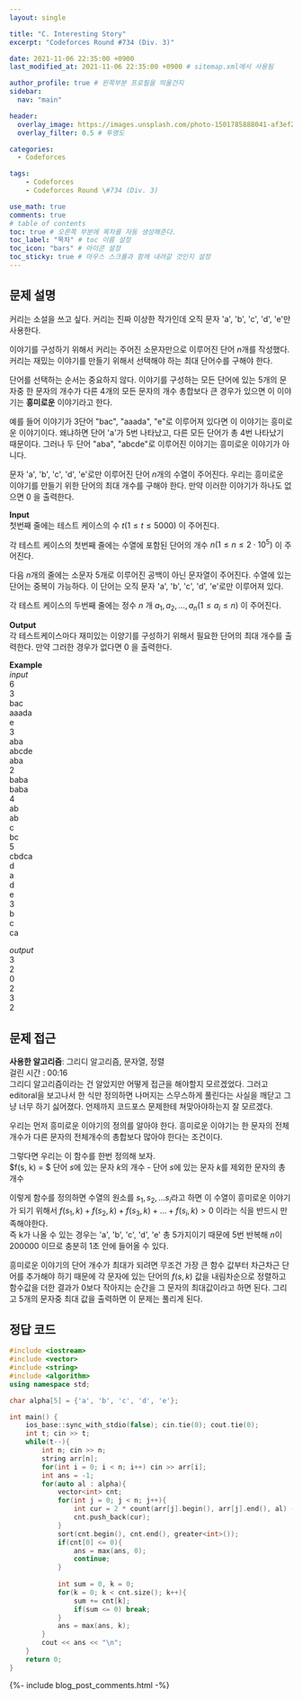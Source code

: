 ```yaml
---
layout: single

title: "C. Interesting Story"
excerpt: "Codeforces Round #734 (Div. 3)"

date: 2021-11-06 22:35:00 +0900
last_modified_at: 2021-11-06 22:35:00 +0900 # sitemap.xml에서 사용됨

author_profile: true # 왼쪽부분 프로필을 띄울건지
sidebar:
  nav: "main"

header:
  overlay_image: https://images.unsplash.com/photo-1501785888041-af3ef285b470?ixlib=rb-1.2.1&ixid=eyJhcHBfaWQiOjEyMDd9&auto=format&fit=crop&w=1350&q=80
  overlay_filter: 0.5 # 투명도

categories: 
  - Codeforces

tags: 
    - Codeforces
    - Codeforces Round \#734 (Div. 3)

use_math: true
comments: true
# table of contents
toc: true # 오른쪽 부분에 목차를 자동 생성해준다.
toc_label: "목차" # toc 이름 설정
toc_icon: "bars" # 아이콘 설정
toc_sticky: true # 마우스 스크롤과 함께 내려갈 것인지 설정
---  
```



## 문제 설명  
커리는 소설을 쓰고 싶다. 커리는 진짜 이상한 작가인데 오직 문자 'a', 'b', 'c', 'd', 'e'만 사용한다.  

이야기를 구성하기 위해서 커리는 주어진 소문자만으로 이루어진 단어 $n$개를 작성했다. 커리는 재밌는 이야기를 만들기 위해서 선택해야 하는 최대 단어수를 구해야 한다.  

단어를 선택하는 순서는 중요하지 않다. 이야기를 구성하는 모든 단어에 있는 5개의 문자중 한 문자의 개수가 다른 4개의 모든 문자의 개수 총합보다 큰 경우가 있으면 이 이야기는 __흥미로운__ 이야기라고 한다.  

예를 들어 이야기가 3단어 "bac", "aaada", "e"로 이루어져 있다면 이 이야기는 흥미로운 이야기이다. 왜냐하면 단어 'a'가 5번 나타났고, 다른 모든 단어가 총 4번 나타났기 때문이다. 그러나 두 단어 "aba", "abcde"로 이루어진 이야기는 흥미로운 이야기가 아니다.   

문자 'a', 'b', 'c', 'd', 'e'로만 이루어진 단어 $n$개의 수열이 주어진다. 우리는 흥미로운 이야기를 만들기 위한 단어의 최대 개수를 구해야 한다. 만약 이러한 이야기가 하나도 없으면 $0$ 을 출력한다.

__Input__  
첫번째 줄에는 테스트 케이스의 수 $t (1 \le t \le 5000)$ 이 주어진다.  

각 테스트 케이스의 첫번째 줄에는 수열에 포함된 단어의 개수 $n (1 \le n \le 2 \cdot 10^5)$ 이 주어진다.  

다음 $n$개의 줄에는 소문자 5개로 이루어진 공백이 아닌 문자열이 주어진다. 수열에 있는 단어는 중복이 가능하다. 이 단어는 오직 문자 'a', 'b', 'c', 'd', 'e'로만 이루어져 있다.  


각 테스트 케이스의 두번째 줄에는 정수 $n$ 개 $a_1, a_2, ..., a_n (1 \le a_i \le n)$ 이 주어진다.  


__Output__  
각 테스트케이스마다 재미있는 이양기를 구성하기 위해서 필요한 단어의 최대 개수를 출력한다. 만약 그러한 경우가 없다면 $0$ 을 출력한다.

__Example__  
_input_  
6  
3  
bac  
aaada  
e  
3  
aba  
abcde  
aba  
2  
baba  
baba  
4  
ab  
ab  
c  
bc  
5  
cbdca  
d  
a  
d  
e  
3  
b  
c  
ca  

  
_output_  
3  
2  
0  
2  
3  
2  

 
## 문제 접근
__사용한 알고리즘__: 그리디 알고리즘, 문자열, 정렬  
걸린 시간 : 00:16    
그리디 알고리즘이라는 건 알았지만 어떻게 접근을 해야할지 모르겠었다. 그러고 editoral을 보고나서 한 식만 정의하면 나머지는 스무스하게 풀린다는 사실을 깨닫고 그냥 너무 하기 싫어졌다. 언제까지 코드포스 문제한테 쳐맞아야하는지 잘 모르겠다.  

우리는 먼저 흥미로운 이야기의 정의를 알아야 한다. 흥미로운 이야기는 한 문자의 전체 개수가 다른 문자의 전체개수의 총합보다 많아야 한다는 조건이다.  

그렇다면 우리는 이 함수를 한번 정의해 보자.  
$f(s, k) = $ 단어 $s$에 있는 문자 $k$의 개수 - 단어 $s$에 있는 문자 $k$를 제외한 문자의 총 개수  

이렇게 함수를 정의하면 수열의 원소를 $s_1, s_2, ... s_i$라고 하면 이 수열이 흥미로운 이야기가 되기 위해서 $f(s_1, k) + f(s_2, k) + f(s_3, k) + ... + f(s_i, k) > 0$ 이라는 식을 반드시 만족해야한다.  
즉 k가 나올 수 있는 경우는 'a', 'b', 'c', 'd', 'e' 총 5가지이기 때문에 5번 반복해 $n$이 $200000$ 이므로 충분히 1초 안에 들어올 수 있다.  

흥미로운 이야기의 단어 개수가 최대가 되려면 무조건 가장 큰 함수 값부터 차근차근 단어를 추가해야 하기 때문에 각 문자에 있는 단어의 $f(s, k)$ 값을 내림차순으로 정렬하고 함수값을 더한 결과가 0보다 작아지는 순간을 그 문자의 최대값이라고 하면 된다. 그리고 5개의 문자중 최대 값을 출력하면 이 문제는 풀리게 된다.


## 정답 코드  
```cpp
#include <iostream>
#include <vector>
#include <string>
#include <algorithm>
using namespace std;

char alpha[5] = {'a', 'b', 'c', 'd', 'e'};

int main() {
    ios_base::sync_with_stdio(false); cin.tie(0); cout.tie(0);
	int t; cin >> t;
	while(t--){
	    int n; cin >> n;
	    string arr[n];
	    for(int i = 0; i < n; i++) cin >> arr[i];
	    int ans = -1;
	    for(auto al : alpha){
	        vector<int> cnt;
	        for(int j = 0; j < n; j++){
	            int cur = 2 * count(arr[j].begin(), arr[j].end(), al) - arr[j].size();
	            cnt.push_back(cur);
	        }
	        sort(cnt.begin(), cnt.end(), greater<int>());
	        if(cnt[0] <= 0){
	            ans = max(ans, 0);
	            continue;
	        }
	        
	        int sum = 0, k = 0;
	        for(k = 0; k < cnt.size(); k++){
	            sum += cnt[k];
	            if(sum <= 0) break;
	        }
	        ans = max(ans, k);
	    }
        cout << ans << "\n";
	}
	return 0;
}
```  
{%- include blog_post_comments.html -%}
